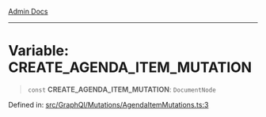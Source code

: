 [Admin Docs](/)

---

# Variable: CREATE_AGENDA_ITEM_MUTATION

> `const` **CREATE_AGENDA_ITEM_MUTATION**: `DocumentNode`

Defined in: [src/GraphQl/Mutations/AgendaItemMutations.ts:3](https://github.com/PalisadoesFoundation/talawa-admin/blob/main/src/GraphQl/Mutations/AgendaItemMutations.ts#L3)
